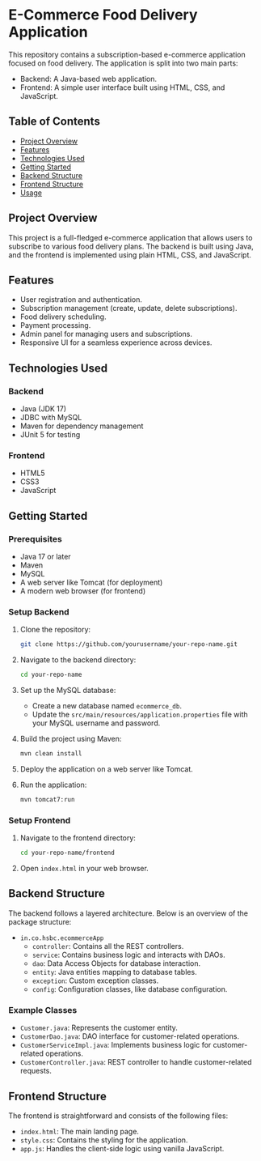 # E-Commerce Food Delivery Application

This repository contains a subscription-based e-commerce application focused on food delivery. The application is split into two main parts:
- Backend: A Java-based web application.
- Frontend: A simple user interface built using HTML, CSS, and JavaScript.

## Table of Contents

- [Project Overview](#project-overview)
- [Features](#features)
- [Technologies Used](#technologies-used)
- [Getting Started](#getting-started)
- [Backend Structure](#backend-structure)
- [Frontend Structure](#frontend-structure)
- [Usage](#usage)

## Project Overview

This project is a full-fledged e-commerce application that allows users to subscribe to various food delivery plans. The backend is built using Java, and the frontend is implemented using plain HTML, CSS, and JavaScript.

## Features

- User registration and authentication.
- Subscription management (create, update, delete subscriptions).
- Food delivery scheduling.
- Payment processing.
- Admin panel for managing users and subscriptions.
- Responsive UI for a seamless experience across devices.

## Technologies Used

### Backend
- Java (JDK 17)
- JDBC with MySQL
- Maven for dependency management
- JUnit 5 for testing

### Frontend
- HTML5
- CSS3
- JavaScript

## Getting Started

### Prerequisites

- Java 17 or later
- Maven
- MySQL
- A web server like Tomcat (for deployment)
- A modern web browser (for frontend)

### Setup Backend

1. Clone the repository:
    ```bash
    git clone https://github.com/yourusername/your-repo-name.git
    ```

2. Navigate to the backend directory:
    ```bash
    cd your-repo-name
    ```

3. Set up the MySQL database:
    - Create a new database named `ecommerce_db`.
    - Update the `src/main/resources/application.properties` file with your MySQL username and password.

4. Build the project using Maven:
    ```bash
    mvn clean install
    ```

5. Deploy the application on a web server like Tomcat.

6. Run the application:
    ```bash
    mvn tomcat7:run
    ```

### Setup Frontend

1. Navigate to the frontend directory:
    ```bash
    cd your-repo-name/frontend
    ```

2. Open `index.html` in your web browser.

## Backend Structure

The backend follows a layered architecture. Below is an overview of the package structure:

- `in.co.hsbc.ecommerceApp`
  - `controller`: Contains all the REST controllers.
  - `service`: Contains business logic and interacts with DAOs.
  - `dao`: Data Access Objects for database interaction.
  - `entity`: Java entities mapping to database tables.
  - `exception`: Custom exception classes.
  - `config`: Configuration classes, like database configuration.

### Example Classes

- `Customer.java`: Represents the customer entity.
- `CustomerDao.java`: DAO interface for customer-related operations.
- `CustomerServiceImpl.java`: Implements business logic for customer-related operations.
- `CustomerController.java`: REST controller to handle customer-related requests.

## Frontend Structure

The frontend is straightforward and consists of the following files:

- `index.html`: The main landing page.
- `style.css`: Contains the styling for the application.
- `app.js`: Handles the client-side logic using vanilla JavaScript.
